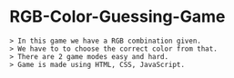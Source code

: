 # RGB-Color-Guessing-Game
```
> In this game we have a RGB combination given.
> We have to to choose the correct color from that.
> There are 2 game modes easy and hard.
> Game is made using HTML, CSS, JavaScript.
```
